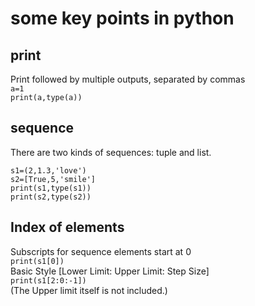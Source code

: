 # some key points in python

## print 
Print followed by multiple outputs, separated by commas  
`a=1`  
`print(a,type(a))`
    
## sequence
There are two kinds of sequences: tuple and list.
    
```
s1=(2,1.3,'love')
s2=[True,5,'smile']
print(s1,type(s1))
print(s2,type(s2))
```
## Index of elements
Subscripts for sequence elements start at 0  
`print(s1[0])`  
Basic Style [Lower Limit: Upper Limit: Step Size]  
`print(s1[2:0:-1])`  
(The Upper limit itself is not included.)



